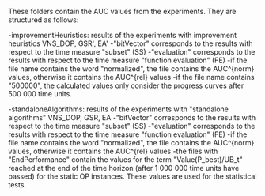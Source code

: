 These folders contain the AUC values from the experiments. They are structured as follows:

-improvementHeuristics: results of the experiments with improvement heuristics VNS_DOP, GSR', EA'
  -"bitVector" corresponds to the results with respect to the time measure "subset" (SS)
  -"evaluation" corresponds to the results with respect to the time measure "function evaluation" (FE)
  -if the file name contains the word "normalized", the file contains the AUC^{norm} values, otherwise it contains the AUC^{rel} values
  -if the file name contains "500000", the calculated values only consider the progress curves after 500 000 time units. 

-standaloneAlgorithms: results of the experiments with "standalone algorithms" VNS_DOP, GSR, EA
  -"bitVector" corresponds to the results with respect to the time measure "subset" (SS)
  -"evaluation" corresponds to the results with respect to the time measure "function evaluation" (FE)
  -if the file name contains the word "normalized", the file contains the AUC^{norm} values, otherwise it contains the AUC^{rel} values
  -the files with "EndPerformance" contain the values for the term "Value(P_best)/UB_t" reached at the end of the time horizon (after 1 000 000 time units have passed) for the static OP instances. These values are used for the statistical tests.
